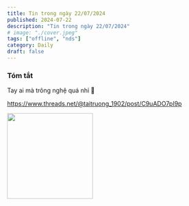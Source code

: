 ```yaml
---
title: Tin trong ngày 22/07/2024
published: 2024-07-22
description: "Tin trong ngày 22/07/2024"
# image: "./cover.jpeg"
tags: ["offline", "nds"]
category: Daily
draft: false
---
```


### Tóm tắt  


Tay ai mà trông nghệ quá nhỉ 🍓 

https://www.threads.net/@taitruong_1902/post/C9uADO7pI9p




<img width="200" src="https://github.com/user-attachments/assets/084c8013-7f0e-4d85-a432-777fb6a1692d" />





